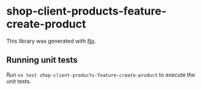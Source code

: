 # shop-client-products-feature-create-product

This library was generated with [Nx](https://nx.dev).

## Running unit tests

Run `nx test shop-client-products-feature-create-product` to execute the unit tests.
